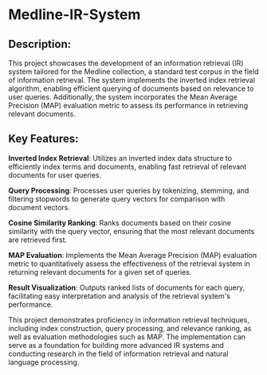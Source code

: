 # Medline-IR-System

## Description:
This project showcases the development of an information retrieval (IR) system tailored for the Medline collection, a standard test corpus in the field of information retrieval. The system implements the inverted index retrieval algorithm, enabling efficient querying of documents based on relevance to user queries. Additionally, the system incorporates the Mean Average Precision (MAP) evaluation metric to assess its performance in retrieving relevant documents.

## Key Features:

**Inverted Index Retrieval**: Utilizes an inverted index data structure to efficiently index terms and documents, enabling fast retrieval of relevant documents for user queries.

**Query Processing**: Processes user queries by tokenizing, stemming, and filtering stopwords to generate query vectors for comparison with document vectors.

**Cosine Similarity Ranking**: Ranks documents based on their cosine similarity with the query vector, ensuring that the most relevant documents are retrieved first.

**MAP Evaluation**: Implements the Mean Average Precision (MAP) evaluation metric to quantitatively assess the effectiveness of the retrieval system in returning relevant documents for a given set of queries.

**Result Visualization**: Outputs ranked lists of documents for each query, facilitating easy interpretation and analysis of the retrieval system's performance.

This project demonstrates proficiency in information retrieval techniques, including index construction, query processing, and relevance ranking, as well as evaluation methodologies such as MAP. The implementation can serve as a foundation for building more advanced IR systems and conducting research in the field of information retrieval and natural language processing.
